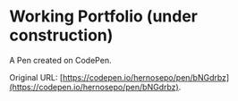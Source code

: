 # Working Portfolio (under construction) 

A Pen created on CodePen.

Original URL: [https://codepen.io/hernosepo/pen/bNGdrbz](https://codepen.io/hernosepo/pen/bNGdrbz).

